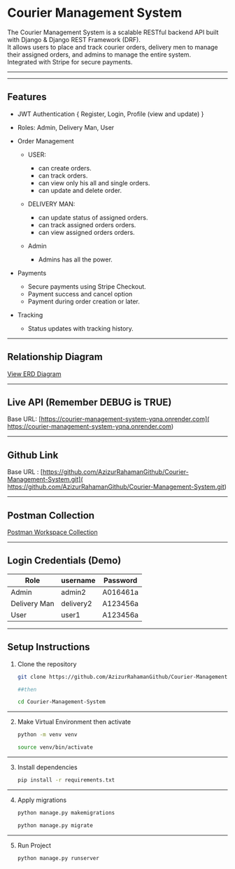 # Courier Management System 
The Courier Management System is a scalable RESTful backend API built with Django & Django REST Framework (DRF).  
It allows users to place and track courier orders, delivery men to manage their assigned orders, and admins to manage the entire system.  
Integrated with Stripe for secure payments.

---
---

## Features
- JWT Authentication { Register, Login, Profile (view and  update) }
- Roles: Admin, Delivery Man, User
- Order Management

  - USER:
    - can create orders. 
    - can track orders.
    - can view only his all and single orders.
    - can update and delete order.

  - DELIVERY MAN:
    - can update status of assigned orders.
    - can track assigned orders orders.
    - can view assigned orders orders.

  - Admin
    - Admins has all the power.

- Payments
  - Secure payments using Stripe Checkout.
  - Payment success and cancel option
  - Payment during order creation or later.

- Tracking
  - Status updates with tracking history.

---



## Relationship Diagram
[View ERD Diagram](https://dbdiagram.io/d/Courier-Management-System-DB-Diagram-68ca3a0452b325f10768fec9)

---

## Live API (Remember DEBUG is TRUE)
Base URL: [https://courier-management-system-yqna.onrender.com](  https://courier-management-system-yqna.onrender.com)

---

## Github Link
Base URL : [https://github.com/AzizurRahamanGithub/Courier-Management-System.git]( https://github.com/AzizurRahamanGithub/Courier-Management-System.git)


---

## Postman Collection
[Postman Workspace Collection](https://couriermanagement01.postman.co/workspace/Team-Workspace~03e19c91-a803-45b5-8904-1437df1eaaba/collection/48502291-5766ba6e-4390-429c-9ed6-0cbdce6e4ef3?action=share&creator=48502291&active-environment=48502291-b3206a0d-b42b-46f9-a24d-8f9e786d8d8c)

---

## Login Credentials (Demo)

| Role         | username       | Password   |
|--------------|------------------------|------------|
| Admin        | admin2      | A016461a   |
| Delivery Man |   delivery2 | A123456a|
| User         | user1      | A123456a    |

---

## Setup Instructions

1. Clone the repository  
   ```bash
   git clone https://github.com/AzizurRahamanGithub/Courier-Management-System.git
   
   ##then 

   cd Courier-Management-System

---

2. Make Virtual Environment then activate
   ```bash
   python -m venv venv

   source venv/bin/activate
---

3. Install dependencies
   ```bash
   pip install -r requirements.txt 

---

4. Apply migrations
   ```bash
   python manage.py makemigrations

   python manage.py migrate   

---

5. Run Project
   ```bash
   python manage.py runserver   
